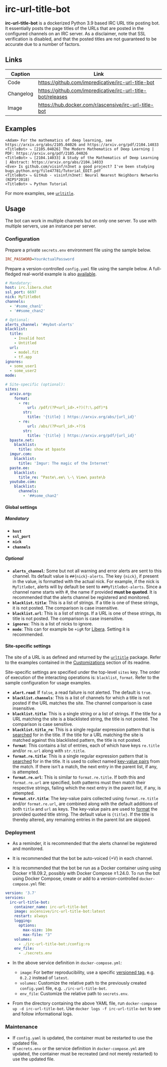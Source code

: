 # irc-url-title-bot
**irc-url-title-bot** is a dockerized Python 3.9 based IRC URL title posting bot.
It essentially posts the page titles of the URLs that are posted in the configured channels on an IRC server.
As a disclaimer, note that SSL verification is disabled, and that the posted titles are not guaranteed to be accurate
due to a number of factors.

## Links
| Caption   | Link                                                        |
|-----------|-------------------------------------------------------------|
| Code      | https://github.com/impredicative/irc-url-title-bot          |
| Changelog | https://github.com/impredicative/irc-url-title-bot/releases |
| Image     | https://hub.docker.com/r/ascensive/irc-url-title-bot        |

## Examples
```text
<Adam> For the mathematics of deep learning, see https://arxiv.org/abs/2105.04026 and https://arxiv.org/pdf/2104.14033
<TitleBot> ⤷ [2105.04026] The Modern Mathematics of Deep Learning | PDF: https://arxiv.org/pdf/2105.04026
<TitleBot> ⤷ [2104.14033] A Study of the Mathematics of Deep Learning | Abstract: https://arxiv.org/abs/2104.14033
<Eve> Is github.com/visinf/n3net a good project? I've been studying bugs.python.org/file47781/Tutorial_EDIT.pdf
<TitleBot> ⤷ GitHub - visinf/n3net: Neural Nearest Neighbors Networks (NIPS*2018)
<TitleBot> ⤷ Python Tutorial
```
For more examples, see [`urltitle`](https://github.com/impredicative/urltitle/).

## Usage
The bot can work in multiple channels but on only one server.
To use with multiple servers, use an instance per server.

### Configuration
Prepare a private `secrets.env` environment file using the sample below.
```ini
IRC_PASSWORD=YourActualPassword
```

Prepare a version-controlled `config.yaml` file using the sample below.
A full-fledged real-world example is also
[available](https://github.com/impredicative/irc-bots/blob/master/libera/title-bot/config.yaml).
```yaml
# Mandatory:
host: irc.libera.chat
ssl_port: 6697
nick: MyTitleBot
channels:
  - '#some_chan1'
  - '##some_chan2'

# Optional:
alerts_channel: '#mybot-alerts'
blacklist:
  title:
    - Invalid host
    - Untitled
  url:
    - model.fit
    - tf.app
ignores:
  - some_user1
  - some_user2
mode:

# Site-specific (optional):
sites:
  arxiv.org:
    format:
      - re:
          url: /pdf/(?P<url_id>.+?)(?:\.pdf)*$
        str:
          title: '{title} | https://arxiv.org/abs/{url_id}'
      - re:
          url: /abs/(?P<url_id>.+?)$
        str:
          title: '{title} | https://arxiv.org/pdf/{url_id}'
  bpaste.net:
    blacklist:
      title: show at bpaste
  imgur.com:
    blacklist:
      title: 'Imgur: The magic of the Internet'
  paste.ee:
    blacklist:
      title_re: ^Paste\.ee\ \-\ View\ paste\b
  youtube.com:
    blacklist:
      channels:
        - '##some_chan2'
```

#### Global settings

##### Mandatory
* **`host`**
* **`ssl_port`**
* **`nick`**
* **`channels`**

##### Optional
* **`alerts_channel`**: Some but not all warning and error alerts are sent to this channel.
Its default value is `##{nick}-alerts`. The key `{nick}`, if present in the value, is formatted with the actual nick.
For example, if the nick is `MyTitleBot`, alerts will by default be sent to `##MyTitleBot-alerts`.
Since a channel name starts with #, the name if provided **must be quoted**.
It is recommended that the alerts channel be registered and monitored.
* **`blacklist.title`**: This is a list of strings. If a title is one of these strings, it is not posted.
The comparison is case insensitive.
* **`blacklist.url`**: This is a list of strings. If a URL is one of these strings, its title is not posted.
The comparison is case insensitive.
* **`ignores`**: This is a list of nicks to ignore.
* **`mode`**: This can for example be `+igR` for [Libera](https://libera.chat/guides/usermodes).
Setting it is recommended.

#### Site-specific settings
The site of a URL is as defined and returned by the
[`urltitle`](https://github.com/impredicative/urltitle/) package. Refer to the examples contained in the
[Customizations](https://github.com/impredicative/urltitle/#customizations) section of its readme.

Site-specific settings are specified under the top-level `sites` key.
The order of execution of the interacting operations is: `blacklist`, `format`.
Refer to the sample configuration for usage examples.

* **`alert.read`**: If `false`, a read failure is not alerted. The default is `true`.
* **`blacklist.channels`**: This is a list of channels for which a title is not posted if the URL matches the site.
The channel comparison is case insensitive.
* **`blacklist.title`**: This is a single string or a list of strings.
If the title for a URL matching the site is a blacklisted string, the title is not posted.
The comparison is case sensitive.
* **`blacklist.title_re`**: This is a single regular expression pattern that is
[searched](https://docs.python.org/3/library/re.html#re.search) for in the title.
If the title for a URL matching the site is matched against this blacklisted pattern, the title is not posted.
* **`format`**: This contains a list of entries, each of which have keys `re.title` and/or `re.url` along with
`str.title`.
* **`format.re.title`**: This is a single regular expression pattern that is
[searched](https://docs.python.org/3/library/re.html#re.search) for in the title.
It is used to collect named [key-value pairs](https://docs.python.org/3/library/re.html#re.Match.groupdict) from the
match.
If there isn't a match, the next entry in the parent list, if any, is attempted.
* **`format.re.url`**: This is similar to `format.re.title`.
If both this and `format.re.url` are specified, both patterns must then match their respective strings, failing which
the next entry in the parent list, if any, is attempted.
* **`format.str.title`**: The key-value pairs collected using `format.re.title` and/or `format.re.url`,
are combined along with the default additions of both `title` and `url` as keys.
The key-value pairs are used to [format](https://docs.python.org/3/library/stdtypes.html#str.format_map) the provided
quoted title string. The default value is `{title}`.
If the title is thereby altered, any remaining entries in the parent list are skipped.

### Deployment
* As a reminder, it is recommended that the alerts channel be registered and monitored.
* It is recommended that the bot be auto-voiced (+V) in each channel.

* It is recommended that the bot be run as a Docker container using using Docker ≥18.09.2, possibly with
Docker Compose ≥1.24.0.
To run the bot using Docker Compose, create or add to a version-controlled `docker-compose.yml` file:
```yaml
version: '3.7'
services:
  irc-url-title-bot:
    container_name: irc-url-title-bot
    image: ascensive/irc-url-title-bot:latest
    restart: always
    logging:
      options:
        max-size: 10m
        max-file: "3"
    volumes:
      - ./irc-url-title-bot:/config:ro
    env_file:
      - ./secrets.env
```

* In the above service definition in `docker-compose.yml`:
  * `image`: For better reproducibility, use a specific
  [versioned tag](https://hub.docker.com/r/ascensive/irc-url-title-bot/tags), e.g. `0.2.2` instead of `latest`.
  * `volumes`: Customize the relative path to the previously created `config.yaml` file, e.g. `./irc-url-title-bot`.
  * `env_file`: Customize the relative path to `secrets.env`.

* From the directory containing the above YAML file, run `docker-compose up -d irc-url-title-bot`.
Use `docker logs -f irc-url-title-bot` to see and follow informational logs.

### Maintenance
* If `config.yaml` is updated, the container must be restarted to use the updated file.
* If `secrets.env` or the service definition in `docker-compose.yml` are updated, the container must be recreated
(and not merely restarted) to use the updated file.
